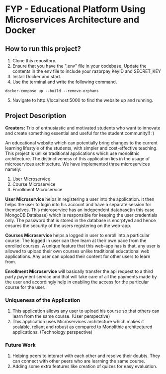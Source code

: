 # FYP - Educational Platform Using Microservices Architecture and Docker 

<h2>How to run this project?</h2>

1. Clone this repository.
2. Ensure that you have the ".env" file in your codebase. Update the contents in the env file to include your razorpay KeyID and SECRET_KEY 
3. Install Docker and start.
4. Use the terminal and write the following command. 
```
docker-compose up --build --remove-orphans
```
5. Navigate to http://localhost:5000 to find the website up and running. 

<h2>Project Description</h2>
<b>Creators:</b> Trio of enthusiastic and motivated students who want to innovate and create something essential and useful for the student community!! :)

An educational website which can potentially bring changes to the current learning lifestyle of the students, with simpler and cost-effective teaching. This project is unlike traditional applications which use monolithic architecture. The distinctiveness of this application lies in the usage of microservices architecture. We have implemented three microservices namely:

1. User Microservice
2. Course Microservice
3. Enrollment Microservice

<b>User Microservice</b> helps in registering a user into the application. It then helps the user to login into his account and have a separate session for themselves. This microservice has an independent database(in this case MongoDB Database) which is responsible for keeping the user credentials only. The password that is stored in the database is encrptyed and hence ensures the security of the users registering on the web-app.  

<b>Courses Microservice</b> helps a logged in user to enroll into a particular course. The logged in user can then learn at their own pace from the enrolled courses. A unique feature that this web-app has is that, any user is allowed to upload their own courses unlike traditional educational web applications. Any user can upload their content for other users to learn from. 

<b>Enrollment Microservice</b> will basically transfer the api request to a third party payment service and that will take care of all the payments made by the user and accordingly help in enabling the access for the particular course for the user.

<h3>Uniqueness of the Application</h3>

1. This application allows any user to upload his course so that others can learn from the same course. (User perspective)
2. This application uses Microservices architecture which makes it scalable, reliant and robust as compared to Monolithic architectured applications. (Technology perspective)

<h3>Future Work</h3>

1. Helping peers to interact with each other and resolve their doubts. They can connect with other peers who are learning the same course. 
2. Adding some extra features like creation of quizes for easy evaluation. 
